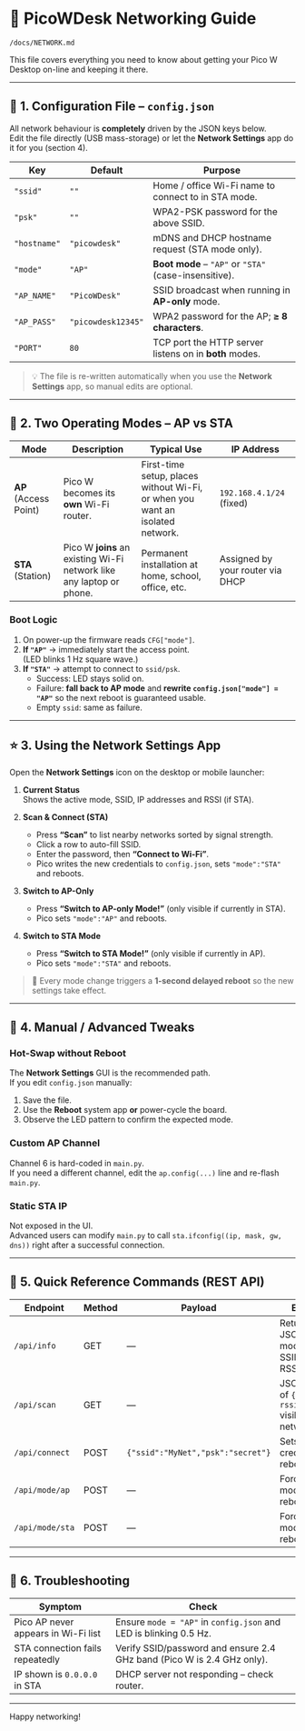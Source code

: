 # 📶 PicoWDesk  Networking Guide  
`/docs/NETWORK.md`

This file covers everything you need to know about getting your Pico W Desktop on-line and keeping it there.

---

## 🔧 1.  Configuration File – `config.json`

All network behaviour is **completely** driven by the JSON keys below.  
Edit the file directly (USB mass-storage) or let the **Network Settings** app do it for you (section 4).

| Key | Default | Purpose |
|-----|---------|---------|
| `"ssid"` | `""` | Home / office Wi-Fi name to connect to in STA mode. |
| `"psk"` | `""` | WPA2-PSK password for the above SSID. |
| `"hostname"` | `"picowdesk"` | mDNS and DHCP hostname request (STA mode only). |
| `"mode"` | `"AP"` | **Boot mode** – `"AP"` or `"STA"` (case-insensitive). |
| `"AP_NAME"` | `"PicoWDesk"` | SSID broadcast when running in **AP-only** mode. |
| `"AP_PASS"` | `"picowdesk12345"` | WPA2 password for the AP; **≥ 8 characters**. |
| `"PORT"` | `80` | TCP port the HTTP server listens on in **both** modes. |

> 💡 The file is re-written automatically when you use the **Network Settings** app, so manual edits are optional.

---

## 🔄 2.  Two Operating Modes – AP vs STA

| Mode | Description | Typical Use | IP Address |
|------|-------------|-------------|------------|
| **AP** (Access Point) | Pico W becomes its **own** Wi-Fi router. | First-time setup, places without Wi-Fi, or when you want an isolated network. | `192.168.4.1/24` (fixed) |
| **STA** (Station) | Pico W **joins** an existing Wi-Fi network like any laptop or phone. | Permanent installation at home, school, office, etc. | Assigned by your router via DHCP |

### Boot Logic
1. On power-up the firmware reads `CFG["mode"]`.
2. **If `"AP"`** → immediately start the access point.  
   (LED blinks 1 Hz square wave.)
3. **If `"STA"`** → attempt to connect to `ssid/psk`.  
   - Success: LED stays solid on.  
   - Failure: **fall back to AP mode** and **rewrite `config.json["mode"] = "AP"`** so the next reboot is guaranteed usable.  
   - Empty `ssid`: same as failure.

---

## ⭐ 3.  Using the **Network Settings** App

Open the **Network Settings** icon on the desktop or mobile launcher:

1. **Current Status**  
   Shows the active mode, SSID, IP addresses and RSSI (if STA).

2. **Scan & Connect (STA)**  
   - Press **“Scan”** to list nearby networks sorted by signal strength.  
   - Click a row to auto-fill SSID.  
   - Enter the password, then **“Connect to Wi-Fi”**.  
   - Pico writes the new credentials to `config.json`, sets `"mode":"STA"` and reboots.

3. **Switch to AP-Only**  
   - Press **“Switch to AP-only Mode!”** (only visible if currently in STA).  
   - Pico sets `"mode":"AP"` and reboots.

4. **Switch to STA Mode**  
   - Press **“Switch to STA Mode!”** (only visible if currently in AP).  
   - Pico sets `"mode":"STA"` and reboots.

> 🔄 Every mode change triggers a **1-second delayed reboot** so the new settings take effect.

---

## 🧪 4.  Manual / Advanced Tweaks

### Hot-Swap without Reboot
The **Network Settings** GUI is the recommended path.  
If you edit `config.json` manually:

1. Save the file.
2. Use the **Reboot** system app **or** power-cycle the board.
3. Observe the LED pattern to confirm the expected mode.

### Custom AP Channel
Channel 6 is hard-coded in `main.py`.  
If you need a different channel, edit the `ap.config(...)` line and re-flash `main.py`.

### Static STA IP
Not exposed in the UI.  
Advanced users can modify `main.py` to call `sta.ifconfig((ip, mask, gw, dns))` right after a successful connection.

---

## 📝 5.  Quick Reference Commands (REST API)

| Endpoint | Method | Payload | Effect |
|----------|--------|---------|--------|
| `/api/info` | GET | — | Returns JSON with mode, SSID, IP, RSSI, etc. |
| `/api/scan` | GET | — | JSON array of `{ssid, rssi}` visible networks. |
| `/api/connect` | POST | `{"ssid":"MyNet","psk":"secret"}` | Sets STA credentials, reboots. |
| `/api/mode/ap` | POST | — | Forces AP mode, reboots. |
| `/api/mode/sta` | POST | — | Forces STA mode, reboots. |

---

## 🎉 6.  Troubleshooting

| Symptom | Check |
|---------|-------|
| Pico AP never appears in Wi-Fi list | Ensure `mode = "AP"` in `config.json` and LED is blinking 0.5 Hz. |
| STA connection fails repeatedly | Verify SSID/password and ensure 2.4 GHz band (Pico W is 2.4 GHz only). |
| IP shown is `0.0.0.0` in STA | DHCP server not responding – check router. |

---

Happy networking!